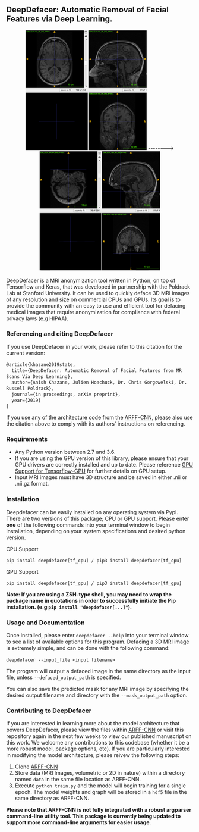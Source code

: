 ## DeepDefacer: Automatic Removal of Facial Features via Deep Learning.
 
 <div align="center">
<img style="float:center;margin:0px" src="images/diffsizeundefaced.png"> --------> <img style="float: center;" src="images/exampledefacedresized.png"> 
</div>

DeepDefacer is a MRI anonymization tool written in Python, on top of Tensorflow and Keras, that was developed in partnership with the Poldrack Lab at Stanford University. It can be used to quickly deface 3D MRI images of any resolution and size on commercial CPUs and GPUs. Its goal is to provide the community with an easy to use and efficient tool for defacing medical images that require anonymization for compliance with federal privacy laws (e.g HIPAA). 

### Referencing and citing DeepDefacer
If you use DeepDefacer in your work, please refer to this citation for the current version:

```
@article{khazane2019state,
  title={DeepDefacer: Automatic Removal of Facial Features from MR Scans Via Deep Learning},
  author={Anish Khazane, Julien Hoachuck, Dr. Chris Gorgowelski, Dr. Russell Poldrack},
  journal={in proceedings, arXiv preprint},
  year={2019}
}
```
If you use any of the architecture code from the [ARFF-CNN](https://github.com/AKhazane/ARFF-CNN.git), please also use the citation above to comply with its authors' instructions on referencing.


### Requirements 

* Any Python version between 2.7 and 3.6.
* If you are using the GPU version of this library, please ensure that your GPU drivers are correctly installed and up to date. Please reference [GPU Support for Tensorflow-GPU](https://www.tensorflow.org/install/gpu) for further details on GPU setup. 
* Input MRI images must have 3D structure and be saved in either .nii or .nii.gz format.

### Installation

Deepdefacer can be easily installed on any operating system via Pypi. There are two versions of this package; CPU or GPU support. Please enter **one** of the following commands into your terminal window to begin installation, depending on your system specifications and desired python version. 

CPU Support
```
pip install deepdefacer[tf_cpu] / pip3 install deepdefacer[tf_cpu]
```

GPU Support
```
pip install deepdefacer[tf_gpu] / pip3 install deepdefacer[tf_gpu]
```

**Note: If you are using a ZSH-type shell, you may need to wrap the package name in quotations in order to successfully initiate the Pip installation. (e.g ```pip install "deepdefacer[...]"```).**

### Usage and Documentation

Once installed, please enter `deepdefacer --help` into your terminal window to see a list of available options for this program. Defacing a 3D MRI image is extremely simple, and can be done with the following command:

 ```deepdefacer --input_file <input filename> ```
 
 The program will output a defaced image in the same directory as the input file, unless `--defaced_output_path` is specified. 
 
 You can also save the predicted mask for any MRI image by specifying the desired output filename and directory with the `--mask_output_path` option. 

### Contributing to DeepDefacer

If you are interested in learning more about the model architecture that powers DeepDefacer, please view the files within [ARFF-CNN](https://github.com/AKhazane/ARFF-CNN.git) or visit this repository again in the next few weeks to view our published manuscript on this work. We welcome any contributions to this codebase (whether it be a more robust model, package options, etc). If you are particularly interested in modifying the model architecture, please reivew the following steps:

1. Clone [ARFF-CNN](https://github.com/AKhazane/ARFF-CNN.git)
2. Store data (MRI Images, volumetric or 2D in nature) within a directory named `data` in the same file location as ARFF-CNN. 
3. Execute `python train.py` and the model will begin training for a single epoch. The model weights and graph will be stored in a `hdf5` file in the same directory as ARFF-CNN.

**Please note that ARFF-CNN is not fully integrated with a robust argparser command-line utility tool. This package is currently being updated to support more command-line arguments for easier usage**.
